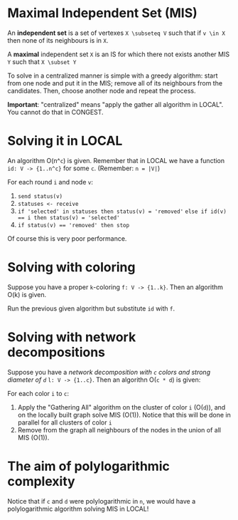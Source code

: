 # Maximal Independent Set (MIS)

An **independent set** is a set of vertexes `X \subseteq V` such that if `v \in X` then none of its neighbours is in `X`.

A **maximal** independent set `X` is an IS for which there not exists another MIS `Y` such that `X \subset Y` 

To solve in a centralized manner is simple with a greedy algorithm: start from one node and put it in the MIS; remove all of its neighbours from the candidates. Then, choose another node and repeat the process.

**Important**: "centralized" means "apply the gather all algorithm in LOCAL". You cannot do that in CONGEST.

# Solving it in LOCAL

An algorithm O(n^`c`) is given. Remember that in LOCAL we have a function `id: V -> {1..n^c}` for some `c`. (Remember: `n = |V|`)

For each round `i` and node `v`: 
1. `send status(v)`
2. `statuses <- receive`
3. `if 'selected' in statuses then status(v) = 'removed'`
   `else if id(v) == i then status(v) = 'selected'`
4. `if status(v) == 'removed' then stop`

Of course this is very poor performance.

# Solving with coloring

Suppose you have a proper `k`-coloring `f: V -> {1..k}`. Then an algorithm O(k) is given.

Run the previous given algorithm but substitute `id` with `f`.

# Solving with network decompositions

Suppose you have a *network decomposition with `c` colors and strong diameter of `d`* `l: V -> {1..c}`. Then an algorithn O(`c * d`) is given:

For each color `i` to `c`:

1. Apply the "Gathering All" algorithm on the cluster of color `i` (O(`d`)), and on the locally built graph solve MIS (O(1)). Notice that this will be done in parallel for all clusters of color `i`
2. Remove from the graph all neighbours of the nodes in the union of all MIS (O(1)).

# The aim of polylogarithmic complexity

Notice that if `c` and `d` were polylogarithmic in `n`, we would have a polylogarithmic algorithm solving MIS in LOCAL!

